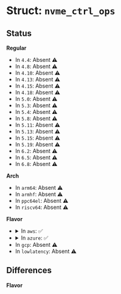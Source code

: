 # Struct: <code>nvme_ctrl_ops</code>

## Status
<b>Regular</b>
<ul>
<li>
In <code>4.4</code>: Absent ⚠️
</li>
<li>
In <code>4.8</code>: Absent ⚠️
</li>
<li>
In <code>4.10</code>: Absent ⚠️
</li>
<li>
In <code>4.13</code>: Absent ⚠️
</li>
<li>
In <code>4.15</code>: Absent ⚠️
</li>
<li>
In <code>4.18</code>: Absent ⚠️
</li>
<li>
In <code>5.0</code>: Absent ⚠️
</li>
<li>
In <code>5.3</code>: Absent ⚠️
</li>
<li>
In <code>5.4</code>: Absent ⚠️
</li>
<li>
In <code>5.8</code>: Absent ⚠️
</li>
<li>
In <code>5.11</code>: Absent ⚠️
</li>
<li>
In <code>5.13</code>: Absent ⚠️
</li>
<li>
In <code>5.15</code>: Absent ⚠️
</li>
<li>
In <code>5.19</code>: Absent ⚠️
</li>
<li>
In <code>6.2</code>: Absent ⚠️
</li>
<li>
In <code>6.5</code>: Absent ⚠️
</li>
<li>
In <code>6.8</code>: Absent ⚠️
</li>
</ul>
<b>Arch</b>
<ul>
<li>
In <code>arm64</code>: Absent ⚠️
</li>
<li>
In <code>armhf</code>: Absent ⚠️
</li>
<li>
In <code>ppc64el</code>: Absent ⚠️
</li>
<li>
In <code>riscv64</code>: Absent ⚠️
</li>
</ul>
<b>Flavor</b>
<ul>
<li>
<details>
<summary>In <code>aws</code>: ✅</summary>

```c
struct nvme_ctrl_ops {
    const char *name;
    struct module *module;
    unsigned int flags;
    int (*reg_read32)(struct nvme_ctrl *, u32, u32 *);
    int (*reg_write32)(struct nvme_ctrl *, u32, u32);
    int (*reg_read64)(struct nvme_ctrl *, u32, u64 *);
    void (*free_ctrl)(struct nvme_ctrl *);
    void (*submit_async_event)(struct nvme_ctrl *);
    void (*delete_ctrl)(struct nvme_ctrl *);
    int (*get_address)(struct nvme_ctrl *, char *, int);
};
```
</details>
</li>
<li>
<details>
<summary>In <code>azure</code>: ✅</summary>

```c
struct nvme_ctrl_ops {
    const char *name;
    struct module *module;
    unsigned int flags;
    int (*reg_read32)(struct nvme_ctrl *, u32, u32 *);
    int (*reg_write32)(struct nvme_ctrl *, u32, u32);
    int (*reg_read64)(struct nvme_ctrl *, u32, u64 *);
    void (*free_ctrl)(struct nvme_ctrl *);
    void (*submit_async_event)(struct nvme_ctrl *);
    void (*delete_ctrl)(struct nvme_ctrl *);
    int (*get_address)(struct nvme_ctrl *, char *, int);
};
```
</details>
</li>
<li>
In <code>gcp</code>: Absent ⚠️
</li>
<li>
In <code>lowlatency</code>: Absent ⚠️
</li>
</ul>

## Differences
<b>Flavor</b>
<ul>
</ul>
